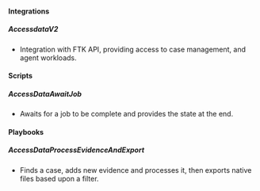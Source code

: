 #### Integrations
##### AccessdataV2
- Integration with FTK API, providing access to case management, and agent workloads.

#### Scripts
##### AccessDataAwaitJob
- Awaits for a job to be complete and provides the state at the end.

#### Playbooks
##### AccessDataProcessEvidenceAndExport
- Finds a case, adds new evidence and processes it, then exports native files based upon a filter.